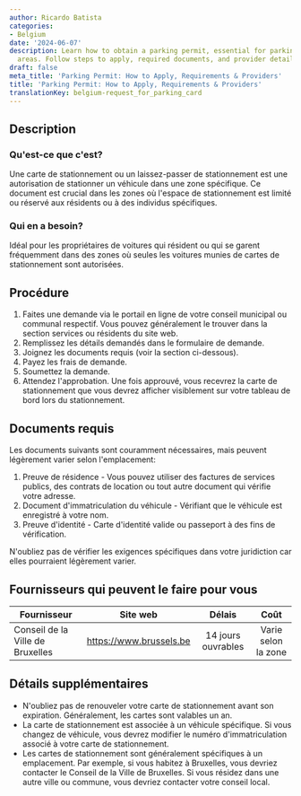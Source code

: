 ```yaml
---
author: Ricardo Batista
categories:
- Belgium
date: '2024-06-07'
description: Learn how to obtain a parking permit, essential for parking in restricted
  areas. Follow steps to apply, required documents, and provider details.
draft: false
meta_title: 'Parking Permit: How to Apply, Requirements & Providers'
title: 'Parking Permit: How to Apply, Requirements & Providers'
translationKey: belgium-request_for_parking_card
---
```



## Description
### Qu'est-ce que c'est?
Une carte de stationnement ou un laissez-passer de stationnement est une autorisation de stationner un véhicule dans une zone spécifique. Ce document est crucial dans les zones où l'espace de stationnement est limité ou réservé aux résidents ou à des individus spécifiques.

### Qui en a besoin?
Idéal pour les propriétaires de voitures qui résident ou qui se garent fréquemment dans des zones où seules les voitures munies de cartes de stationnement sont autorisées.

## Procédure
1. Faites une demande via le portail en ligne de votre conseil municipal ou communal respectif. Vous pouvez généralement le trouver dans la section services ou résidents du site web.
2. Remplissez les détails demandés dans le formulaire de demande.
3. Joignez les documents requis (voir la section ci-dessous).
4. Payez les frais de demande.
5. Soumettez la demande.
6. Attendez l'approbation. Une fois approuvé, vous recevrez la carte de stationnement que vous devrez afficher visiblement sur votre tableau de bord lors du stationnement.

## Documents requis
Les documents suivants sont couramment nécessaires, mais peuvent légèrement varier selon l'emplacement:

1. Preuve de résidence - Vous pouvez utiliser des factures de services publics, des contrats de location ou tout autre document qui vérifie votre adresse.
2. Document d'immatriculation du véhicule - Vérifiant que le véhicule est enregistré à votre nom.
3. Preuve d'identité - Carte d'identité valide ou passeport à des fins de vérification.

N'oubliez pas de vérifier les exigences spécifiques dans votre juridiction car elles pourraient légèrement varier.

## Fournisseurs qui peuvent le faire pour vous

| Fournisseur     |     Site web     |     Délais      |       Coût      |
| --------------- | --------------- |  :-------------: | :-------------: |
| Conseil de la Ville de Bruxelles      |  https://www.brussels.be |  14 jours ouvrables |  Varie selon la zone |

## Détails supplémentaires
- N'oubliez pas de renouveler votre carte de stationnement avant son expiration. Généralement, les cartes sont valables un an.
- La carte de stationnement est associée à un véhicule spécifique. Si vous changez de véhicule, vous devrez modifier le numéro d'immatriculation associé à votre carte de stationnement.
- Les cartes de stationnement sont généralement spécifiques à un emplacement. Par exemple, si vous habitez à Bruxelles, vous devriez contacter le Conseil de la Ville de Bruxelles. Si vous résidez dans une autre ville ou commune, vous devriez contacter votre conseil local.